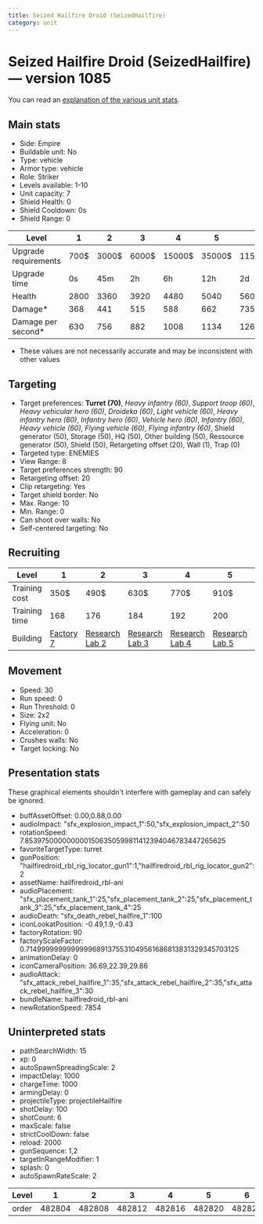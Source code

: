 ```yaml
---
title: Seized Hailfire Droid (SeizedHailfire)
category: unit
---
```


# Seized Hailfire Droid (SeizedHailfire) — version 1085

You can read an [explanation  of the various unit stats](unitexplained.md).

## Main stats

  * Side: Empire
  * Buildable unit: No
  * Type: vehicle
  * Armor type: vehicle
  * Role: Striker
  * Levels available: 1-10
  * Unit capacity: 7
  * Shield Health: 0
  * Shield Cooldown: 0s
  * Shield Range: 0

|Level               |1   |2    |3    |4     |5     |6      |7      |8      |9       |10      |
|--------------------|----|-----|-----|------|------|-------|-------|-------|--------|--------|
|Upgrade requirements|700$|3000$|6000$|15000$|35000$|115000$|175000$|350000$|1000000$|2000000$|
|Upgrade time        |0s  |45m  |2h   |6h    |12h   |2d     |3d     |5d     |1w      |1w3d    |
|Health              |2800|3360 |3920 |4480  |5040  |5600   |6160   |6720   |7280    |8400    |
|Damage*             |368 |441  |515  |588   |662   |735    |809    |882    |956     |1103    |
|Damage per second*  |630 |756  |882  |1008  |1134  |1260   |1386   |1512   |1638    |1890    |

* These values are not necessarily accurate and may be inconsistent with other values

## Targeting

  * Target preferences: **Turret (70)**, _Heavy infantry (60)_, _Support troop (60)_, _Heavy vehicular hero (60)_, _Droideka (60)_, _Light vehicle (60)_, _Heavy infantry hero (60)_, _Infantry hero (60)_, _Vehicle hero (60)_, _Infantry (60)_, _Heavy vehicle (60)_, _Flying vehicle (60)_, _Flying infantry (60)_, Shield generator (50), Storage (50), HQ (50), Other building (50), Ressource generator (50), Shield (50), Retargeting offset (20), Wall (1), Trap (0)
  * Targeted type: ENEMIES
  * View Range: 8
  * Target preferences strength: 90
  * Retargeting offset: 20
  * Clip retargeting: Yes
  * Target shield border: No
  * Max. Range: 10
  * Min. Range: 0
  * Can shoot over walls: No
  * Self-centered targeting: No

## Recruiting

|Level        |1                              |2                                      |3                                      |4                                      |5                                      |6                                      |7                                      |8                                      |9                                      |10                                      |
|-------------|-------------------------------|---------------------------------------|---------------------------------------|---------------------------------------|---------------------------------------|---------------------------------------|---------------------------------------|---------------------------------------|---------------------------------------|----------------------------------------|
|Training cost|350$                           |490$                                   |630$                                   |770$                                   |910$                                   |1050$                                  |1190$                                  |1400$                                  |1470$                                  |1610$                                   |
|Training time|168                            |176                                    |184                                    |192                                    |200                                    |208                                    |216                                    |196                                    |203                                    |210                                     |
|Building     |[Factory 7](empireFactory.html)|[Research Lab 2](empireOffenseLab.html)|[Research Lab 3](empireOffenseLab.html)|[Research Lab 4](empireOffenseLab.html)|[Research Lab 5](empireOffenseLab.html)|[Research Lab 6](empireOffenseLab.html)|[Research Lab 7](empireOffenseLab.html)|[Research Lab 8](empireOffenseLab.html)|[Research Lab 9](empireOffenseLab.html)|[Research Lab 10](empireOffenseLab.html)|

## Movement

  * Speed: 30
  * Run speed: 0
  * Run Threshold: 0
  * Size: 2x2
  * Flying unit: No
  * Acceleration: 0
  * Crushes walls: No
  * Target locking: No

## Presentation stats

These graphical elements shouldn't interfere with gameplay and can safely be ignored.

  * buffAssetOffset: 0.00,0.88,0.00
  * audioImpact: "sfx_explosion_impact_1":50,"sfx_explosion_impact_2":50
  * rotationSpeed: 7.8539750000000001506350599811412394046783447265625
  * favoriteTargetType: turret
  * gunPosition: "hailfiredroid_rbl_rig_locator_gun1":1,"hailfiredroid_rbl_rig_locator_gun2":2
  * assetName: hailfiredroid_rbl-ani
  * audioPlacement: "sfx_placement_tank_1":25,"sfx_placement_tank_2":25,"sfx_placement_tank_3":25,"sfx_placement_tank_4":25
  * audioDeath: "sfx_death_rebel_hailfire_1":100
  * iconLookatPosition: -0.49,1.9,-0.43
  * factoryRotation: 90
  * factoryScaleFactor: 0.71499999999999996891375531049561686813831329345703125
  * animationDelay: 0
  * iconCameraPosition: 36.69,22.39,29.86
  * audioAttack: "sfx_attack_rebel_hailfire_1":35,"sfx_attack_rebel_hailfire_2":35,"sfx_attack_rebel_hailfire_3":30
  * bundleName: hailfiredroid_rbl-ani
  * newRotationSpeed: 7854

## Uninterpreted stats

  * pathSearchWidth: 15
  * xp: 0
  * autoSpawnSpreadingScale: 2
  * impactDelay: 1000
  * chargeTime: 1000
  * armingDelay: 0
  * projectileType: projectileHailfire
  * shotDelay: 100
  * shotCount: 6
  * maxScale: false
  * strictCoolDown: false
  * reload: 2000
  * gunSequence: 1,2
  * targetInRangeModifier: 1
  * splash: 0
  * autoSpawnRateScale: 2

|Level|1     |2     |3     |4     |5     |6     |7     |8     |9     |10    |
|-----|------|------|------|------|------|------|------|------|------|------|
|order|482804|482808|482812|482816|482820|482824|482828|482832|482836|482840|

